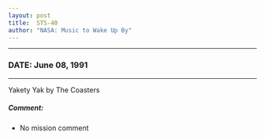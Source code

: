 ```yaml
---
layout: post
title:  STS-40
author: "NASA: Music to Wake Up By"
---
```


----
### DATE: June 08, 1991
----
Yakety Yak by The Coasters

##### Comment:
* No mission comment
